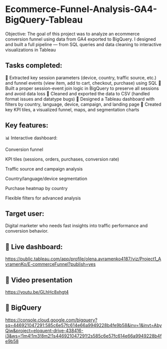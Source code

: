 # Ecommerce-Funnel-Analysis-GA4-BigQuery-Tableau
Objective: The goal of this project was to analyze an ecommerce conversion funnel using data from GA4 exported to BigQuery. I designed and built a full pipeline — from SQL queries and data cleaning to interactive visualizations in Tableau

## Tasks completed:
🔹 Extracted key session parameters (device, country, traffic source, etc.) and funnel events (view item, add to cart, checkout, purchase) using SQL
🔹 Built a proper session-event join logic in BigQuery to preserve all sessions and avoid data loss
🔹 Cleaned and exported the data to CSV (handled format issues and datatype bugs)
🔹 Designed a Tableau dashboard with filters by country, language, device, campaign, and landing page
🔹 Created key KPI tiles, a visualized funnel, maps, and segmentation charts

## Key features:
📊 Interactive dashboard:

Conversion funnel

KPI tiles (sessions, orders, purchases, conversion rate)

Traffic source and campaign analysis

Country/language/device segmentation

Purchase heatmap by country

Flexible filters for advanced analysis

## Target user:
Digital marketer who needs fast insights into traffic performance and conversion behavior.

## 🔗 Live dashboard:
https://public.tableau.com/app/profile/olena.avramenko4187/viz/Project1_AvramenKo/E-commerceFunnel?publish=yes

## 🔗 Video presentation
https://youtu.be/GLhHc8xhgt4

## 🔗 BigQuery
https://console.cloud.google.com/bigquery?sq=446921047291:585c6e57fc614e66a9949228b4fe9b58&inv=1&invt=AbyQjw&project=eloquent-drive-438416-i3&ws=!1m4!1m3!8m2!1s446921047291!2s585c6e57fc614e66a9949228b4fe9b58
